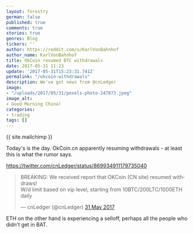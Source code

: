 ```yaml
---
layout: forestry
german: false
published: true
comments: true
stories: true
genres: Blog
tickers: ''
author: https://reddit.com/u/KarlVonBahnhof
author_name: KarlVonBahnhof
title: OkCoin resumed BTC withdrawals
date: 2017-05-31 11:23
update: '2017-05-31T15:23:31.741Z'
permalink: "/okcoin-withdrawals"
description: We've got news from @cnLedger
image:
- "/uploads/2017/05/31/pexels-photo-247873.jpeg"
image_alt:
- Good Morning China!
categories:
- trading
tags: []
---
```


{{ site.mailchimp }}

Today's is the day. OkCoin.cn apparently resuming withdrawals - at least this is what the rumor says.

https://twitter.com/cnLedger/status/869934911179735040

<blockquote class="twitter-tweet" data-lang="en-gb"><p lang="en" dir="ltr">BREAKING: We received report that OKCoin (CN site) resumed withdraws!<br>W/d limit based on vip level, starting from 10BTC/200LTC/1000ETH daily</p>&mdash; cnLedger (@cnLedger) <a href="https://twitter.com/cnLedger/status/869934911179735040">31 May 2017</a></blockquote>

ETH on the other hand is experiencing a selloff, perhaps all the people who didn't get in BAT.
